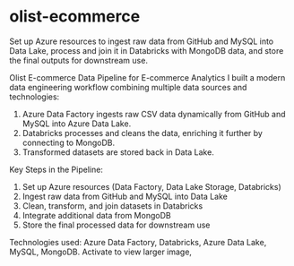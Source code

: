 # olist-ecommerce
Set up Azure resources to ingest raw data from GitHub and MySQL into Data Lake, process and join it in Databricks with MongoDB data, and store the final outputs for downstream use.

Olist E-commerce Data Pipeline for E-commerce Analytics
I built a modern data engineering workflow combining multiple data sources and technologies:

1. Azure Data Factory ingests raw CSV data dynamically from GitHub and MySQL into Azure Data Lake.
2. Databricks processes and cleans the data, enriching it further by connecting to MongoDB.
3. Transformed datasets are stored back in Data Lake.

Key Steps in the Pipeline:
1. Set up Azure resources (Data Factory, Data Lake Storage, Databricks)
2. Ingest raw data from GitHub and MySQL into Data Lake
3. Clean, transform, and join datasets in Databricks
4. Integrate additional data from MongoDB
5. Store the final processed data for downstream use

Technologies used: Azure Data Factory, Databricks, Azure Data Lake, MySQL, MongoDB.
Activate to view larger image,
